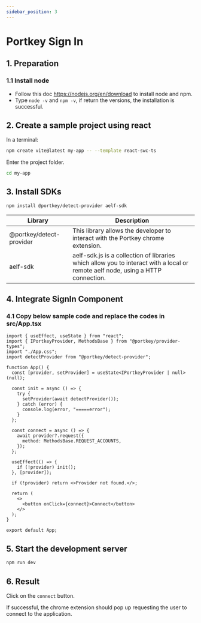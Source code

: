 ```yaml
---
sidebar_position: 3
---
```


# Portkey Sign In

## 1. Preparation

### 1.1 Install node

- Follow this doc https://nodejs.org/en/download to install node and npm.
- Type `node -v` and `npm -v`, if return the versions, the installation is successful.

## 2. Create a sample project using react

In a terminal:

```bash copy
npm create vite@latest my-app -- --template react-swc-ts
```

Enter the project folder.

```bash copy
cd my-app
```

## 3. Install SDKs

```bash copy
npm install @portkey/detect-provider aelf-sdk
```

| Library                  | Description                                                                                                                     |
| ------------------------ | ------------------------------------------------------------------------------------------------------------------------------- |
| @portkey/detect-provider | This library allows the developer to interact with the Portkey chrome extension.                                                |
| aelf-sdk                 | aelf-sdk.js is a collection of libraries which allow you to interact with a local or remote aelf node, using a HTTP connection. |

## 4. Integrate SignIn Component

### 4.1 Copy below sample code and replace the codes in src/App.tsx

```tsx title="src/App.tsx" showLineNumbers
import { useEffect, useState } from "react";
import { IPortkeyProvider, MethodsBase } from "@portkey/provider-types";
import "./App.css";
import detectProvider from "@portkey/detect-provider";

function App() {
  const [provider, setProvider] = useState<IPortkeyProvider | null>(null);

  const init = async () => {
    try {
      setProvider(await detectProvider());
    } catch (error) {
      console.log(error, "=====error");
    }
  };

  const connect = async () => {
    await provider?.request({
      method: MethodsBase.REQUEST_ACCOUNTS,
    });
  };

  useEffect(() => {
    if (!provider) init();
  }, [provider]);

  if (!provider) return <>Provider not found.</>;

  return (
    <>
      <button onClick={connect}>Connect</button>
    </>
  );
}

export default App;
```

## 5. Start the development server

```bash
npm run dev
```

## 6. Result

Click on the `connect` button.

If successful, the chrome extension should pop up requesting the user to connect to the application.
